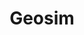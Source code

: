 ---
title: Geosim
crosslinks:
- vexillology
- The_Bharat
- MapPorn
- imaginarymaps
- Svenska
- worldroleplay
- Turkey
- GeosimFlair
- Suomi
- russia
- MassaF1Ferrari
- Brink_of_War
- wiki
- AmericaAplication
- doggerlundt
- autotldr
- Doggerlundt
- armenia
- ronpaulshops
- doggerland
---